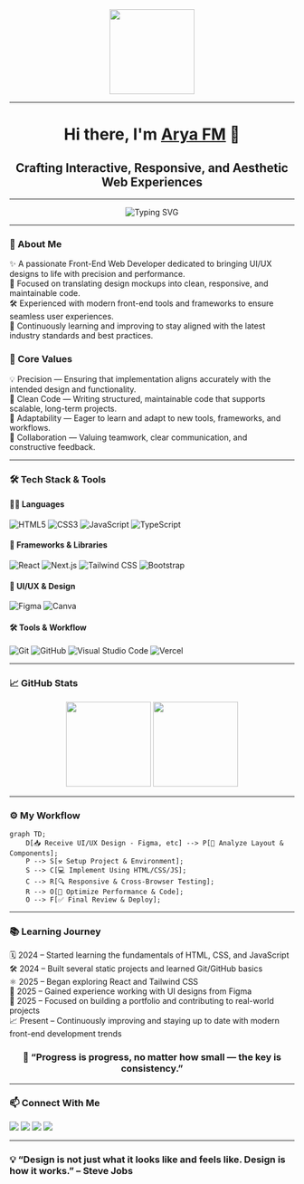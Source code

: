 <div align="center">
  <img height="150" src="https://media.giphy.com/media/M9gbBd9nbDrOTu1Mqx/giphy.gif"  />
</div>

---

<h1 align="center">Hi there, I'm <a href="https://github.com/aryafmdev" target="_blank">Arya FM</a> 👋</h1>
<h2 align="center">Crafting Interactive, Responsive, and Aesthetic Web Experiences</h2>

---

<p align="center">
  <img src="https://readme-typing-svg.demolab.com?font=Fira+Code&weight=500&size=26&pause=1000&center=true&vCenter=true&width=800&lines=Front-End+Web+Developer;Transforming+UI%2FUX+Designs+into+Responsive+Websites;Clean+Code+%7C+Modern+Tech+%7C+Consistent+Delivery" alt="Typing SVG" />

---

### 🧩 About Me

✨ A passionate Front-End Web Developer dedicated to bringing UI/UX designs to life with precision and performance.  
🎯 Focused on translating design mockups into clean, responsive, and maintainable code.  
🛠️ Experienced with modern front-end tools and frameworks to ensure seamless user experiences.  
🚀 Continuously learning and improving to stay aligned with the latest industry standards and best practices.

### 🧭 Core Values

💡  Precision — Ensuring that implementation aligns accurately with the intended design and functionality.  
🧼 Clean Code — Writing structured, maintainable code that supports scalable, long-term projects.  
🧠 Adaptability — Eager to learn and adapt to new tools, frameworks, and workflows.  
🤝 Collaboration — Valuing teamwork, clear communication, and constructive feedback.  

---

### 🛠️ Tech Stack & Tools

#### 👨‍💻 Languages
![HTML5](https://img.shields.io/badge/HTML5-E34F26?style=flat&logo=html5&logoColor=white)
![CSS3](https://img.shields.io/badge/CSS3-1572B6?style=flat&logo=css3&logoColor=white)
![JavaScript](https://img.shields.io/badge/JavaScript-F7DF1E?style=flat&logo=javascript&logoColor=black)
![TypeScript](https://img.shields.io/badge/TypeScript-3178C6?style=flat&logo=typescript&logoColor=white)

#### 🚀 Frameworks & Libraries
![React](https://img.shields.io/badge/React-20232A?style=flat&logo=react&logoColor=61DAFB)
![Next.js](https://img.shields.io/badge/Next.js-000000?style=flat&logo=next.js&logoColor=white)
![Tailwind CSS](https://img.shields.io/badge/Tailwind_CSS-38B2AC?style=flat&logo=tailwind-css&logoColor=white)
![Bootstrap](https://img.shields.io/badge/Bootstrap-563D7C?style=flat&logo=bootstrap&logoColor=white)

#### 🎨 UI/UX & Design
![Figma](https://img.shields.io/badge/Figma-F24E1E?style=flat&logo=figma&logoColor=white)
![Canva](https://img.shields.io/badge/Canva-00C4CC?style=flat&logo=canva&logoColor=white)

#### 🛠️ Tools & Workflow
![Git](https://img.shields.io/badge/Git-F05032?style=flat&logo=git&logoColor=white)
![GitHub](https://img.shields.io/badge/GitHub-181717?style=flat&logo=github&logoColor=white)
![Visual Studio Code](https://img.shields.io/badge/VS%20Code-007ACC?style=flat&logo=visual-studio-code&logoColor=white)
![Vercel](https://img.shields.io/badge/Vercel-000000?style=flat&logo=vercel&logoColor=white)

---

### 📈 GitHub Stats

<p align="center">
  <img src="https://github-readme-stats.vercel.app/api?username=aryafmdev&show_icons=true&theme=transparent&hide_title=true&hide_border=true&hide_rank=true" height="150" />
  <img src="https://github-readme-stats.vercel.app/api/top-langs/?username=aryafmdev&layout=compact&theme=transparent&hide_border=true" height="150" />
</p>

---

### ⚙️ My Workflow

```mermaid
graph TD;
    D[📥 Receive UI/UX Design - Figma, etc] --> P[🧠 Analyze Layout & Components];
    P --> S[⚒️ Setup Project & Environment];
    S --> C[💻 Implement Using HTML/CSS/JS];
    C --> R[🔍 Responsive & Cross-Browser Testing];
    R --> O[🧪 Optimize Performance & Code];
    O --> F[✅ Final Review & Deploy];
```

---

### 📚 Learning Journey

🗓️ 2024 – Started learning the fundamentals of HTML, CSS, and JavaScript  
🛠️ 2024 – Built several static projects and learned Git/GitHub basics  
⚛️ 2025 – Began exploring React and Tailwind CSS  
🔁 2025 – Gained experience working with UI designs from Figma  
🚀 2025 – Focused on building a portfolio and contributing to real-world projects  
📈 Present – Continuously improving and staying up to date with modern front-end development trends  

<h3 align="center">
💬 “Progress is progress, no matter how small — the key is consistency.”
</h3>

---

### 📫 Connect With Me

<p>
  <a href="mailto:muhammadaryafm@gmail.com"><img src="https://img.shields.io/badge/Email-D14836?style=flat&logo=gmail&logoColor=white"/></a>
  <a href="https://linkedin.com/in/yourlinkedin"><img src="https://img.shields.io/badge/LinkedIn-0077B5?style=flat&logo=linkedin&logoColor=white"/></a>
  <a href="https://twitter.com/yourtwitter"><img src="https://img.shields.io/badge/Twitter-1DA1F2?style=flat&logo=twitter&logoColor=white"/></a>
  <a href="https://yourportfolio.com"><img src="https://img.shields.io/badge/Portfolio-000?style=flat&logo=google-chrome&logoColor=white"/></a>
</p>

---

<h3 align="">
💡 “Design is not just what it looks like and feels like. Design is how it works.” – Steve Jobs
</h3>
